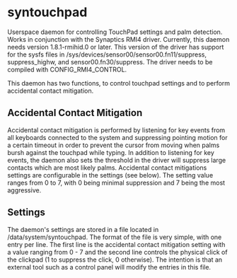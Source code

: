syntouchpad
===========

Userspace daemon for controlling TouchPad settings and palm detection. Works in conjunction
with the Synaptics RMI4 driver. Currently, this daemon needs version 1.8.1-rmihid.0 or later. This
version of the driver has support for the sysfs files in 
/sys/devices/sensor00/sensor00.fn11/suppress, suppress_highw, and sensor00.fn30/suppress. 
The driver needs to be compiled with CONFIG_RMI4_CONTROL.

This daemon has two functions, to control touchpad settings and to perform accidental contact 
mitigation. 

Accidental Contact Mitigation
-----------------------------
Accidental contact mitigation is performed by listening for key events from all keyboards connected
to the system and suppressing pointing motion for a certain timeout in order to prevent the cursor
from moving when palms bursh against the touchpad while typing. In addition to listening for key events, the daemon also sets the threshold in the driver will suppress large contacts which are most
likely palms. Accidental contact mitigations settings are configurable in the settings (see below).
The setting value ranges from 0 to 7, with 0 being minimal suppression and 7 being the most
aggressive.


Settings
--------
The daemon's settings are stored in a file located in /data/system/syntouchpad. The format of the 
file is very simple, with one entry per line. The first line is the accidental contact mitigation
setting with a value ranging from 0 - 7 and the second line controls the physical click of the
clickpad (1 to suppress the click, 0 otherwise). The intention is that an external tool such as a
control panel will modify the entries in this file.

